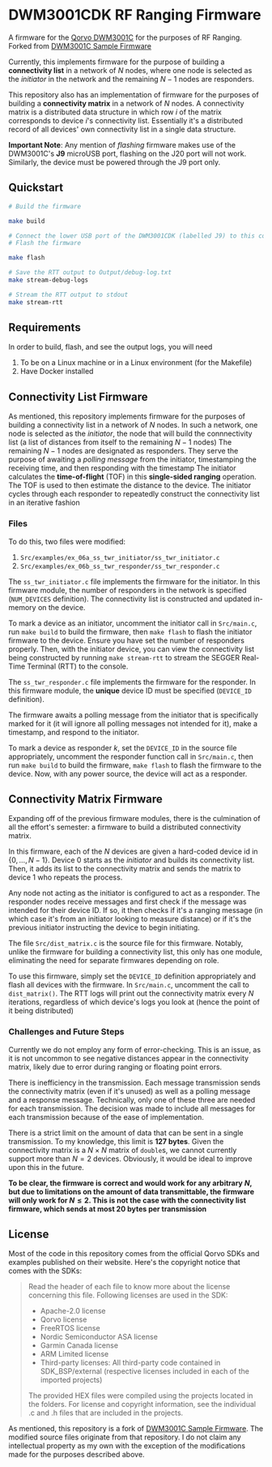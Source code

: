 # DWM3001CDK RF Ranging Firmware

A firmware for the [Qorvo DWM3001C](https://www.qorvo.com/products/p/DWM3001C) for the purposes of RF Ranging. Forked from [DWM3001C Sample Firmware](https://github.com/Uberi/DWM3001C-starter-firmware)

Currently, this implements firmware for the purpose of building a **connectivity list** in a network of $N$ nodes, where one node is selected as the *initiator* in the network and the remaining $N-1$ nodes are responders.

This repository also has an implementation of firmware for the purposes of building a **connectivity matrix** in a network of $N$ nodes. A connectivity matrix is a distributed data structure in which row $i$ of the matrix corresponds to device $i$'s connectivity list. Essentially it's a distributed record of all devices' own connectivity list in a single data structure.

**Important Note**: Any mention of *flashing* firmware makes use of the DWM3001C's **J9** microUSB port, flashing on the J20 port will not work. Similarly, the device must be powered through the J9 port only.

## Quickstart

```sh
# Build the firmware

make build

# Connect the lower USB port of the DWM3001CDK (labelled J9) to this computer using a USB cable (this is the J-Link's USB port)
# Flash the firmware

make flash

# Save the RTT output to Output/debug-log.txt
make stream-debug-logs

# Stream the RTT output to stdout
make stream-rtt
```

## Requirements
In order to build, flash, and see the output logs, you will need
1. To be on a Linux machine or in a Linux environment (for the Makefile)
2. Have Docker installed

## Connectivity List Firmware
As mentioned, this repository implements firmware for the purposes of building a connectivity list in a network of $N$ nodes.
In such a network, one node is selected as the *initiator*, the node that will build the connnectivity list (a list of distances from itself to the remaining $N-1$ nodes)
The remaining $N-1$ nodes are designated as responders. They serve the purpose of awaiting a *polling message* from the initiator, timestamping the receiving time, and then responding with the timestamp
The initiator calculates the **time-of-flight** (TOF) in this **single-sided ranging** operation. The TOF is used to then estimate the distance to the device.
The initiator cycles through each responder to repeatedly construct the connectivity list in an iterative fashion

### Files
To do this, two files were modified:
1. `Src/examples/ex_06a_ss_twr_initiator/ss_twr_initiator.c`
2. `Src/examples/ex_06b_ss_twr_responder/ss_twr_responder.c`

The `ss_twr_initiator.c` file implements the firmware for the initiator. In this firmware module, the number of responders in the network is specified (`NUM_DEVICES` definition). The connectivity list is constructed and updated in-memory on the device.

To mark a device as an initiator, uncomment the initiator call in `Src/main.c`, run `make build` to build the firmware, then `make flash` to flash the initiator firmware to the device. Ensure you have set the number of responders properly. Then, with the initiator device, you can view the connectivity list being constructed by running `make stream-rtt` to stream the SEGGER Real-Time Terminal (RTT) to the console.

The `ss_twr_responder.c` file implements the firmware for the responder. In this firmware module, the **unique** device ID must be specified (`DEVICE_ID` definition).

The firmware awaits a polling message from the initiator that is specifically marked for it (it will ignore all polling messages not intended for it), make a timestamp, and respond to the initiator.

To mark a device as responder $k$, set the `DEVICE_ID` in the source file appropriately, uncomment the responder function call in `Src/main.c`, then run `make build` to build the firmware, `make flash` to flash the firmware to the device. Now, with any power source, the device will act as a responder.

## Connectivity Matrix Firmware

Expanding off of the previous firmware modules, there is the culmination of all the effort's semester: a firmware to build a distributed connectivity matrix.

In this firmware, each of the $N$ devices are given a hard-coded device id in $\{0,\dots ,N-1\}$. Device $0$ starts as the *initiator* and builds its connectivity list. Then, it adds its list to the connectivity matrix and sends the matrix to device $1$ who repeats the process.

Any node not acting as the initiator is configured to act as a responder. The responder nodes receive messages and first check if the message was intended for their device ID. If so, it then checks if it's a ranging message (in which case it's from an initiator looking to measure distance) or if it's the previous initiator instructing the device to begin initiating.

The file `Src/dist_matrix.c` is the source file for this firmware. Notably, unlike the firmware for building a connectivity list, this only has one module, eliminating the need for separate firmwares depending on role.

To use this firmware, simply set the `DEVICE_ID` definition appropriately and flash all devices with the firmware. In `Src/main.c`, uncomment the call to `dist_matrix()`. The RTT logs will print out the connectivity matrix every $N$ iterations, regardless of which device's logs you look at (hence the point of it being distributed)

### Challenges and Future Steps

Currently we do not employ any form of error-checking. This is an issue, as it is not uncommon to see negative distances appear in the connectivity matrix, likely due to error during ranging or floating point errors.

There is inefficiency in the transmission. Each message transmission sends the connectivity matrix (even if it's unused) as well as a polling message and a response message. Technically, only one of these three are needed for each transmission. The decision was made to include all messages for each transmission because of the ease of implementation.

There is a strict limit on the amount of data that can be sent in a single transmission. To my knowledge, this limit is **127 bytes**. Given the connectivity matrix is a $N\times N$ matrix of `double`s, we cannot currently support more than $N=2$ devices. Obviously, it would be ideal to improve upon this in the future.

**To be clear, the firmware is correct and would work for any arbitrary $N$, but due to limitations on the amount of data transmittable, the firmware will only work for $N\leq 2$. This is not the case with the connectivity list firmware, which sends at most $20$ bytes per transmission**

## License

Most of the code in this repository comes from the official Qorvo SDKs and examples published on their website. Here's the copyright notice that comes with the SDKs:

> Read the header of each file to know more about the license concerning this file.
> Following licenses are used in the SDK:
> 
> * Apache-2.0 license
> * Qorvo license
> * FreeRTOS license
> * Nordic Semiconductor ASA license
> * Garmin Canada license
> * ARM Limited license
> * Third-party licenses: All third-party code contained in SDK_BSP/external (respective licenses included in each of the imported projects)
> 
> The provided HEX files were compiled using the projects located in the folders. For license and copyright information,
> see the individual .c and .h files that are included in the projects.

As mentioned, this repository is a fork of [DWM3001C Sample Firmware](https://github.com/Uberi/DWM3001C-starter-firmware). The modified source files originate from that repository. I do not claim any intellectual property as my own with the exception of the modifications made for the purposes described above.
